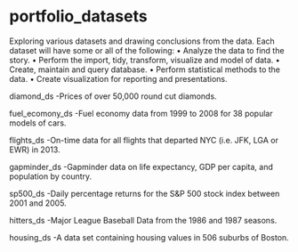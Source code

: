 # portfolio_datasets

Exploring various datasets and drawing conclusions from the data.
Each dataset will have some or all of the following:
•	Analyze the data to find the story. 
•	Perform the import, tidy, transform, visualize and model of data.
•	Create, maintain and query database.
•	Perform statistical methods to the data.
•	Create visualization for reporting and presentations.

diamond_ds
-Prices of over 50,000 round cut diamonds.

fuel_ecomony_ds
-Fuel economy data from 1999 to 2008 for 38 popular models of cars.

flights_ds
-On-time data for all flights that departed NYC (i.e. JFK, LGA or EWR) in 2013.

gapminder_ds
-Gapminder data on life expectancy, GDP per capita, and population by country.

sp500_ds
-Daily percentage returns for the S&P 500 stock index between 2001 and 2005.

hitters_ds
-Major League Baseball Data from the 1986 and 1987 seasons.

housing_ds
-A data set containing housing values in 506 suburbs of Boston.
